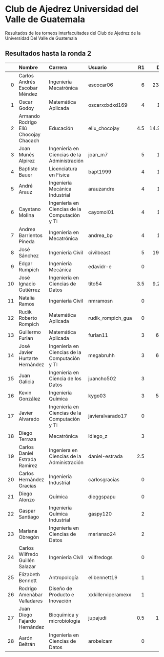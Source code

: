 # Club de Ajedrez Universidad del Valle de Guatemala
Resultados de los torneos interfacultades del Club de Ajedrez de la Universidad Del Valle de Guatemala

## Resultados hasta la ronda 2
|    | Nombre                                | Carrera                                       | Usuario            |   R1 |    D1 |   R2 |    D2 |   Score |     D |
|---:|:--------------------------------------|:----------------------------------------------|:-------------------|-----:|------:|-----:|------:|--------:|------:|
|  0 | Carlos Andrés Escobar Méndez          | Ingeniería Mecatrónica                        | escocar06          |  6   | 23.5  |  6   | 18    |    12   | 41.5  |
|  1 | Oscar Godoy                           | Matemática Aplicada                           | oscarxdxdxd169     |  4   | 13    |  7   | 22.5  |    11   | 35.5  |
|  2 | Armando Rodrigo Eliú Chocojay Chacach | Educación                                     | eliu_chocojay      |  4.5 | 14.25 |  4.5 | 13.25 |     9   | 27.5  |
|  3 | Joan Munés Alpirez                    | Ingeniería en Ciencias de la Administración   | joan_m7            |  5   | 17    |  4   |  8    |     9   | 25    |
|  4 | Baptiste Bauer                        | Licenciatura en Física                        | bapt1999           |  4   | 14    |  4.5 |  9.75 |     8.5 | 23.75 |
|  5 | André Arauz                           | Ingeniería Mecánica Industrial                | arauzandre         |  4   | 16    |  2.5 |  7    |     6.5 | 23    |
|  6 | Cayetano Molina                       | Ingeniería en Ciencias de la Computación y TI | cayomol01          |  4   | 15    |  2   |  2.5  |     6   | 17.5  |
|  7 | Andrea Barrientos Pineda              | Ingeniería en Mecatrónica                     | andrea_bp          |  4   | 10    |  2   |  2.5  |     6   | 12.5  |
|  8 | José Sánchez                          | Ingeniería Civil                              | civilbeast         |  5   | 19.5  |  0   |  0    |     5   | 19.5  |
|  9 | Edgar Rumpich                         | Ingeniería Mecánica                           | edavidr-e          |  0   |  0    |  4.5 |  9.75 |     4.5 |  9.75 |
| 10 | José Ignacio Gutiérrez                | Ingeniería en Ciencias de Datos               | tito54             |  3.5 |  9.25 |  0.5 |  2.25 |     4   | 11.5  |
| 11 | Natalia Ramos                         | Ingeniería Civil                              | nmramosn           |  0   |  0    |  4   |  4.5  |     4   |  4.5  |
| 12 | Rudik Roberto Rompich                 | Matemática Aplicada                           | rudik_rompich_gua  |  0   |  0    |  3.5 |  9.5  |     3.5 |  9.5  |
| 13 | Guillermo Furlan                      | Matemática Aplicada                           | furlan11           |  3   |  6.5  |  0   |  0    |     3   |  6.5  |
| 14 | José Javier Hurtarte Hernández        | Ingeniería en Ciencias de la Computación y TI | megabruhh          |  3   |  6.5  |  0   |  0    |     3   |  6.5  |
| 15 | Juan Galicia                          | Ingenieria en Ciencia de los Datos            | juancho502         |  3   |  6    |  0   |  0    |     3   |  6    |
| 16 | Kevin González                        | Ingeniería Química                            | kygo03             |  3   |  5.5  |  0   |  0    |     3   |  5.5  |
| 17 | Javier Alvarado                       | Ingeniería en Ciencias de la Computación y TI | javieralvarado17   |  0   |  0    |  3   |  5.5  |     3   |  5.5  |
| 18 | Diego Terraza                         | Mecatrónica                                   | ldiego_z           |  3   |  4    |  0   |  0    |     3   |  4    |
| 19 | Carlos Daniel Estrada Ramirez         | Ingeniera en Ciencias de la Administración    | daniel-estrada     |  2.5 |  5    |  0   |  0    |     2.5 |  5    |
| 20 | Carlos Hernández Gracias              | Ingeniería Industrial                         | carlosgracias      |  0   |  0    |  2.5 |  1.5  |     2.5 |  1.5  |
| 21 | Diego Alonzo                          | Química                                       | dieggspapu         |  0   |  0    |  2   |  4.5  |     2   |  4.5  |
| 22 | Gaspar Santiago                       | Ingeniería Química Industrial                 | gaspy120           |  2   |  4    |  0   |  0    |     2   |  4    |
| 23 | Mariana Obregón                       | Ingeniería en Ciencias de Datos               | marianao24         |  2   |  2    |  0   |  0    |     2   |  2    |
| 24 | Carlos Wilfredo Guillén Salazar       | Ingeniería Civil                              | wilfredogs         |  0   |  0    |  2   |  1.5  |     2   |  1.5  |
| 25 | Elizabeth Bennett                     | Antropología                                  | elibennett19       |  1   |  0    |  0   |  0    |     1   |  0    |
| 26 | Rodrigo Amenábar Valladares           | Diseño de Producto e Inovación                | xxkillerviperamexx |  1   |  0    |  0   |  0    |     1   |  0    |
| 27 | Juan Diego Fajardo Hernández          | Bioquímica y microbiología                    | jupajudi           |  0.5 |  1.5  |  0   |  0    |     0.5 |  1.5  |
| 28 | Aarón Beltrán                         | Ingeniería en Ciencias de Datos               | arobelcam          |  0   |  0    |  0.5 |  1    |     0.5 |  1    |
